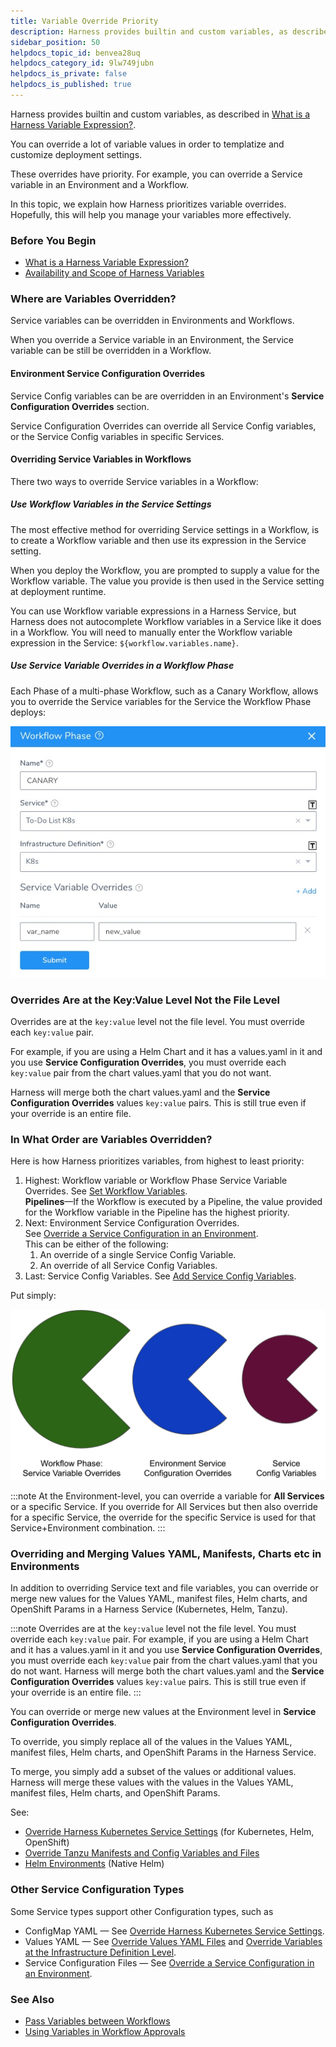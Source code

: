 ```yaml
---
title: Variable Override Priority
description: Harness provides builtin and custom variables, as described in What is a Harness Variable Expression?. You can override a lot of variable values in order to templatize and customize deployment settin…
sidebar_position: 50
helpdocs_topic_id: benvea28uq
helpdocs_category_id: 9lw749jubn
helpdocs_is_private: false
helpdocs_is_published: true
---
```


Harness provides builtin and custom variables, as described in [What is a Harness Variable Expression?](variables.md).

You can override a lot of variable values in order to templatize and customize deployment settings.

These overrides have priority. For example, you can override a Service variable in an Environment and a Workflow.

In this topic, we explain how Harness prioritizes variable overrides. Hopefully, this will help you manage your variables more effectively.


### Before You Begin

* [What is a Harness Variable Expression?](variables.md)
* [Availability and Scope of Harness Variables](harness-variable-availability.md)

### Where are Variables Overridden?

Service variables can be overridden in Environments and Workflows.

When you override a Service variable in an Environment, the Service variable can be still be overridden in a Workflow.

#### Environment Service Configuration Overrides

Service Config variables can be are overridden in an Environment's **Service Configuration Overrides** section.

Service Configuration Overrides can override all Service Config variables, or the Service Config variables in specific Services.

#### Overriding Service Variables in Workflows

There two ways to override Service variables in a Workflow:

##### Use Workflow Variables in the Service Settings

The most effective method for overriding Service settings in a Workflow, is to create a Workflow variable and then use its expression in the Service setting.

When you deploy the Workflow, you are prompted to supply a value for the Workflow variable. The value you provide is then used in the Service setting at deployment runtime.

You can use Workflow variable expressions in a Harness Service, but Harness does not autocomplete Workflow variables in a Service like it does in a Workflow. You will need to manually enter the Workflow variable expression in the Service: `${workflow.variables.name}`.

##### Use Service Variable Overrides in a Workflow Phase

Each Phase of a multi-phase Workflow, such as a Canary Workflow, allows you to override the Service variables for the Service the Workflow Phase deploys:

![](./static/variable-override-priority-00.png)


### Overrides Are at the Key:Value Level Not the File Level

Overrides are at the `key:value` level not the file level. You must override each `key:value` pair. 

For example, if you are using a Helm Chart and it has a values.yaml in it and you use **Service Configuration Overrides**, you must override each `key:value` pair from the chart values.yaml that you do not want. 

Harness will merge both the chart values.yaml and the **Service Configuration Overrides** values `key:value` pairs. This is still true even if your override is an entire file.

### In What Order are Variables Overridden?

Here is how Harness prioritizes variables, from highest to least priority:

1. Highest: Workflow variable or Workflow Phase Service Variable Overrides. See [Set Workflow Variables](../../../continuous-delivery/model-cd-pipeline/workflows/add-workflow-variables-new-template.md).  
**Pipelines**—If the Workflow is executed by a Pipeline, the value provided for the Workflow variable in the Pipeline has the highest priority.
2. Next: Environment Service Configuration Overrides.  
See [Override a Service Configuration in an Environment](../../../continuous-delivery/model-cd-pipeline/environments/override-service-files-and-variables-in-environments.md).  
This can be either of the following:
	1. An override of a single Service Config Variable.
	2. An override of all Service Config Variables.
3. Last: Service Config Variables. See [Add Service Config Variables](../../../continuous-delivery/model-cd-pipeline/setup-services/add-service-level-config-variables.md).

Put simply:

![](./static/variable-override-priority-01.png)

:::note 
At the Environment-level, you can override a variable for **All Services** or a specific Service. If you override for All Services but then also override for a specific Service, the override for the specific Service is used for that Service+Environment combination.
:::

### Overriding and Merging Values YAML, Manifests, Charts etc in Environments

In addition to overriding Service text and file variables, you can override or merge new values for the Values YAML, manifest files, Helm charts, and OpenShift Params in a Harness Service (Kubernetes, Helm, Tanzu).

:::note 
Overrides are at the `key:value` level not the file level. You must override each `key:value` pair. For example, if you are using a Helm Chart and it has a values.yaml in it and you use **Service Configuration Overrides**, you must override each `key:value` pair from the chart values.yaml that you do not want. Harness will merge both the chart values.yaml and the **Service Configuration Overrides** values `key:value` pairs. This is still true even if your override is an entire file.
:::

You can override or merge new values at the Environment level in **Service Configuration Overrides**.

To override, you simply replace all of the values in the Values YAML, manifest files, Helm charts, and OpenShift Params in the Harness Service.

To merge, you simply add a subset of the values or additional values. Harness will merge these values with the values in the Values YAML, manifest files, Helm charts, and OpenShift Params.

See:

* [Override Harness Kubernetes Service Settings](../../../continuous-delivery/kubernetes-deployments/override-harness-kubernetes-service-settings.md) (for Kubernetes, Helm, OpenShift)
* [Override Tanzu Manifests and Config Variables and Files](../../../continuous-delivery/pcf-deployments/override-pcf-manifests-and-config-variables-and-files.md)
* [Helm Environments](../../../continuous-delivery/helm-deployment/3-helm-environments.md) (Native Helm)

### Other Service Configuration Types

Some Service types support other Configuration types, such as

* ConfigMap YAML — See [Override Harness Kubernetes Service Settings](../../../continuous-delivery/kubernetes-deployments/override-harness-kubernetes-service-settings.md).
* Values YAML — See [Override Values YAML Files](../../../continuous-delivery/kubernetes-deployments/override-values-yaml-files.md) and [Override Variables at the Infrastructure Definition Level](../../../continuous-delivery/kubernetes-deployments/override-variables-per-infrastructure-definition.md).
* Service Configuration Files — See [Override a Service Configuration in an Environment](../../../continuous-delivery/model-cd-pipeline/environments/override-service-files-and-variables-in-environments.md).

### See Also

* [Pass Variables between Workflows](../../../continuous-delivery/model-cd-pipeline/expressions/how-to-pass-variables-between-workflows.md)
* [Using Variables in Workflow Approvals](../../../continuous-delivery/model-cd-pipeline/approvals/use-variables-for-workflow-approval.md)

